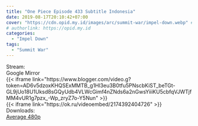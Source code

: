 ```yaml
---
title: "One Piece Episode 433 Subtitle Indonesia"
date: 2019-08-17T20:10:42+07:00
cover: "https://cdn.opid.my.id/images/arc/summit-war/impel-down.webp" # Optional, cover
# authorlink: https://opid.my.id
categories:
  - "Impel Down"
tags:
  - "Summit War"
---
```

<div class="ui menu violet borderless inverted">
  <div class="header item active">
        Stream:
    </div>
  <a class="active item" data-tab="google">
    <i class="google drive icon"></i> Google
  </a>
  <a class="item nounderline" data-tab="mirror">
    <i class="odnoklassniki icon"></i> Mirror
  </a>
</div>
<div class="ui bottom attached tab segment active" style="border:0 !important;" data-tab="google">
{{< iframe link="https://www.blogger.com/video.g?token=AD6v5dzoxKHQSExMMTB_g1Hl3eu3B0tfu5PNscbKiST_beTGt-GL9jUo18U1Uksd8sGQyUdb4VLWcGimf4nZNds6a2nGwsYiiiKU5cbfqVJWTjfMM4vUR1g7pzx_-Wp_zryZ7o-Y5Nun" >}}
</div>
<div class="ui bottom attached tab segment" style="border:0 !important;" data-tab="mirror">
{{< iframe link="https://ok.ru/videoembed/2174392404726" >}}
</div>
<div class="ui menu violet borderless inverted">
  <div class="header item active">
        Downloads:
    </div>
  <a class="item nounderline" href="https://ouo.io/G7DLob" target="_blank" rel="dofollow"><i class="google drive icon"></i>
    Average 480p</a>
</div>